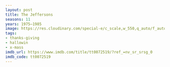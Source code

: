 ```yaml
---
layout: post
title: The Jeffersons
seasons: 11
years: 1975–1985
image: https://res.cloudinary.com/special-e/c_scale,w_550,q_auto/f_auto/Series%20posters/The_Jeffersons.png
tags:
- thanks-giving
- hallowin
- x-mass
imdb_url: https://www.imdb.com/title/tt0072519/?ref_=nv_sr_srsg_0
imdb_code: tt0072519
---
```

